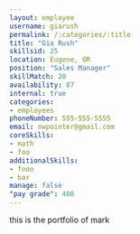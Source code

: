 ```yaml
--- 
layout: employee 
username: giarush
permalink: /:categories/:title 
title: "Gia Rush" 
skillsid: 25 
location: Eugene, OR
position: "Sales Manager"
skillMatch: 20
availability: 87
internal: true
categories: 
- employees
phoneNumber: 555-555-5555 
email: nwpointer@gmail.com
coreSkills:
- math 
- foo
additionalSkills:
- fooo
- bar
manage: false
"pay grade": 400
---
```


this is the portfolio of mark